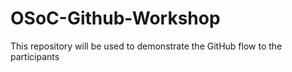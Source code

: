 # OSoC-Github-Workshop
This repository will be used to demonstrate the GitHub flow to the participants
